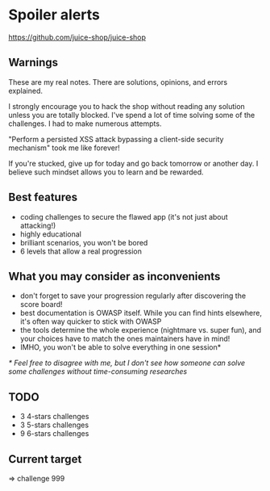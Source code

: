# Spoiler alerts

https://github.com/juice-shop/juice-shop

## Warnings

These are my real notes. There are solutions, opinions, and errors explained.

I strongly encourage you to hack the shop without reading any solution unless you are totally blocked. I've spend a lot of time solving some of the challenges. I had to make numerous attempts. 

"Perform a persisted XSS attack bypassing a client-side security mechanism" took me like forever!

If you're stucked, give up for today and go back tomorrow or another day. I believe such mindset allows you to learn and be rewarded.

## Best features 

* coding challenges to secure the flawed app (it's not just about attacking!)
* highly educational
* brilliant scenarios, you won't be bored
* 6 levels that allow a real progression

## What you may consider as inconvenients

* don't forget to save your progression regularly after discovering the score board!
* best documentation is OWASP itself. While you can find hints elsewhere, it's often way quicker to stick with OWASP
* the tools determine the whole experience (nightmare vs. super fun), and your choices have to match the ones maintainers have in mind!
* IMHO, you won't be able to solve everything in one session*

_* Feel free to disagree with me, but I don't see how someone can solve some challenges without time-consuming researches_

## TODO

* 3 4-stars challenges
* 3 5-stars challenges
* 9 6-stars challenges

## Current target

=> challenge 999